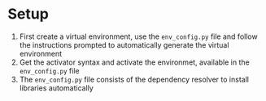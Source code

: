 # Setup
1. First create a virtual environment, use the `env_config.py` file and follow the instructions prompted to automatically generate the virtual environment
2. Get the activator syntax and activate the environmet, available in the `env_config.py` file
3. The `env_config.py` file consists of the dependency resolver to install libraries automatically
